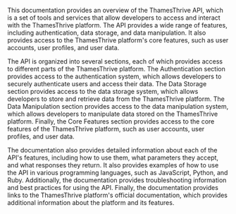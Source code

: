 This documentation provides an overview of the ThamesThrive API, which is a set of tools and services that allow developers to access and interact with the ThamesThrive platform. The API provides a wide range of features, including authentication, data storage, and data manipulation. It also provides access to the ThamesThrive platform's core features, such as user accounts, user profiles, and user data.

The API is organized into several sections, each of which provides access to different parts of the ThamesThrive platform. The Authentication section provides access to the authentication system, which allows developers to securely authenticate users and access their data. The Data Storage section provides access to the data storage system, which allows developers to store and retrieve data from the ThamesThrive platform. The Data Manipulation section provides access to the data manipulation system, which allows developers to manipulate data stored on the ThamesThrive platform. Finally, the Core Features section provides access to the core features of the ThamesThrive platform, such as user accounts, user profiles, and user data.

The documentation also provides detailed information about each of the API's features, including how to use them, what parameters they accept, and what responses they return. It also provides examples of how to use the API in various programming languages, such as JavaScript, Python, and Ruby. Additionally, the documentation provides troubleshooting information and best practices for using the API. Finally, the documentation provides links to the ThamesThrive platform's official documentation, which provides additional information about the platform and its features.
